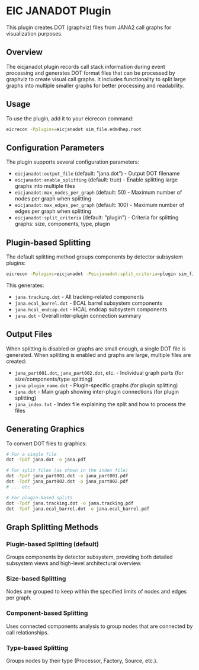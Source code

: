 # EIC JANADOT Plugin

This plugin creates DOT (graphviz) files from JANA2 call graphs for visualization purposes.

## Overview

The eicjanadot plugin records call stack information during event processing and generates DOT format files that can be processed by graphviz to create visual call graphs. It includes functionality to split large graphs into multiple smaller graphs for better processing and readability.

## Usage

To use the plugin, add it to your eicrecon command:

```bash
eicrecon -Pplugins=eicjanadot sim_file.edm4hep.root
```

## Configuration Parameters

The plugin supports several configuration parameters:

- `eicjanadot:output_file` (default: "jana.dot") - Output DOT filename
- `eicjanadot:enable_splitting` (default: true) - Enable splitting large graphs into multiple files
- `eicjanadot:max_nodes_per_graph` (default: 50) - Maximum number of nodes per graph when splitting
- `eicjanadot:max_edges_per_graph` (default: 100) - Maximum number of edges per graph when splitting
- `eicjanadot:split_criteria` (default: "plugin") - Criteria for splitting graphs: size, components, type, plugin

## Plugin-based Splitting

The default splitting method groups components by detector subsystem plugins:

```bash
eicrecon -Pplugins=eicjanadot -Peicjanadot:split_criteria=plugin sim_file.root
```

This generates:
- `jana.tracking.dot` - All tracking-related components
- `jana.ecal_barrel.dot` - ECAL barrel subsystem components
- `jana.hcal_endcap.dot` - HCAL endcap subsystem components  
- `jana.dot` - Overall inter-plugin connection summary

## Output Files

When splitting is disabled or graphs are small enough, a single DOT file is generated. When splitting is enabled and graphs are large, multiple files are created:

- `jana_part001.dot`, `jana_part002.dot`, etc. - Individual graph parts (for size/components/type splitting)
- `jana.plugin_name.dot` - Plugin-specific graphs (for plugin splitting)
- `jana.dot` - Main graph showing inter-plugin connections (for plugin splitting)
- `jana_index.txt` - Index file explaining the split and how to process the files

## Generating Graphics

To convert DOT files to graphics:

```bash
# For a single file
dot -Tpdf jana.dot -o jana.pdf

# For split files (as shown in the index file)
dot -Tpdf jana_part001.dot -o jana_part001.pdf
dot -Tpdf jana_part002.dot -o jana_part002.pdf
# ... etc

# For plugin-based splits
dot -Tpdf jana.tracking.dot -o jana.tracking.pdf
dot -Tpdf jana.ecal_barrel.dot -o jana.ecal_barrel.pdf
```

## Graph Splitting Methods

### Plugin-based Splitting (default)
Groups components by detector subsystem, providing both detailed subsystem views and high-level architectural overview.

### Size-based Splitting
Nodes are grouped to keep within the specified limits of nodes and edges per graph.

### Component-based Splitting
Uses connected components analysis to group nodes that are connected by call relationships.

### Type-based Splitting
Groups nodes by their type (Processor, Factory, Source, etc.).
